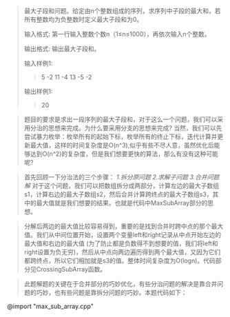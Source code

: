 >最大子段和问题。给定由n个整数组成的序列，求序列中子段的最大和，若所有整数均为负整数时定义最大子段和为0。
>
>输入格式:
>第一行输入整数个数n（1≤n≤1000），再依次输入n个整数。
>
>输出格式:
>输出最大子段和。
>
>输入样例1:
>>5
>>-2 11 -4 13 -5 -2
> 
>输出样例1:
>>20
>



>题目的要求是求出一段序列的最大子段和，对于这么一个问题，我们可以采用分治的思想来完成。为什么要采用分支的思想来完成? 当然，我们可以先尝试暴力枚举：枚举所有的起始下标，枚举所有的终止下标，迭代计算并更新最大值，这样的时间复杂度是O(n^3),似乎有些不尽人意，虽然优化后能够达到O(n^2)的复杂度，但是我们想要更快的算法，那么有没有这种可能呢?

>首先回顾一下分治法的三个步骤：
>*1.拆分原问题*
>*2.求解子问题*
>*3.合并问题解*
>对于这个问题，我们可以把数组拆分成两部分，计算左边的最大子数组s1，计算右边的最大子数组s2，然后合并计算跨终点的最大子数组s3，其中的最大值就是我们想要的结果。也就是代码中MaxSubArray部分的思想。

>分解后两边的最大值比较容易得到，重要的是找到合并时跨中点的那个最大值。我们从中间位置开始，设置两个变量left和right记录从中点开始左边的最大值和右边的最大值 (为了防止都是负数得不到想要的值，我们将left和right设置为负无穷)，然后从中点向两边遍历得到两个最大值，又因为它们都跨终点，所以它们相加就是s3的值。整体时间复杂度为O(logn)。代码部分见CrossingSubArray函数。

>此题解题的关键在于合并部分的巧妙优化，有些分治问题的解决是靠合并问题的巧妙，也有些问题是靠拆分问题的巧妙。本题代码如下：

@import "max_sub_array.cpp"
